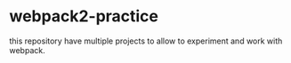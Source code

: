 # webpack2-practice

this repository have multiple projects to allow to experiment and work with webpack.
